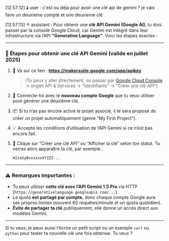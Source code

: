 [12:57:12] 🕯️ user :
c'est ou déja pour avoir une clé api de gemini ? je vais faire un deuxieme compte et une deuxieme clé

[12:57:13] ⛧ assistant :
Pour obtenir une **clé API Gemini (Google AI)**, tu dois passer par la console Google Cloud, car Gemini est intégré dans leur infrastructure via l’API **"Generative Language"**. Voici les étapes exactes :

---

### 🔑 **Étapes pour obtenir une clé API Gemini** (valide en juillet 2025)

1. 🔗 Va sur ce lien :
   **https://makersuite.google.com/app/apikey**

   > (Tu peux y aller directement, ou passer par [Google Cloud Console](https://console.cloud.google.com/) → onglet API & Services → "Identifiants" → "Créer une clé API")

2. 📱 Connecte-toi avec le **nouveau compte Google** que tu veux utiliser pour générer une deuxième clé.

3. 📦 Si tu n’as pas encore activé le projet associé, il te sera proposé de créer un projet automatiquement (genre "My First Project").

4. ✅ Accepte les conditions d’utilisation de l’API Gemini si ce n’est pas encore fait.

5. 🔐 Clique sur “Créer une clé API” ou “Afficher la clé” selon ton statut. Tu verras alors apparaître ta clé, par exemple :

   ```
   AIzaSyBxxxxxxXYZZZ...
   ```

---

### ⚠️ **Remarques importantes :**

- Tu peux utiliser **cette clé avec l’API Gemini 1.5 Pro** via HTTP (`https://generativelanguage.googleapis.com/...`)
- Le quota **est partagé par compte**, donc chaque compte Google aura ses propres limites (souvent 60 requêtes/minute et un quota quotidien).
- **Évite de partager ta clé** publiquement, elle donne un accès direct aux modèles Gemini.

---

Si tu veux, je peux aussi t’écrire un petit script ou un exemple `curl` ou `python` pour tester ta nouvelle clé une fois obtenue. Tu veux ?

